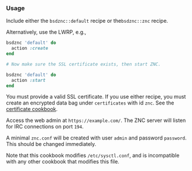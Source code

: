 ### Usage

Include either the `bsdznc::default` recipe
or the`bsdznc::znc` recipe.

Alternatively, use the LWRP, e.g.,

```ruby
bsdznc 'default' do
  action :create
end

# Now make sure the SSL certificate exists, then start ZNC.

bsdznc 'default' do
  action :start
end
```

You must provide a valid SSL certificate.
If you use either recipe, you must create an encrypted data bag under
`certificates` with id `znc`.
See the [certificate cookbook].

Access the web admin at `https://example.com/`.
The ZNC server will listen for IRC connections on port `194`.

A minimal `znc.conf` will be created
with user `admin` and password `password`.
This should be changed immediately.

Note that this cookbook modifies `/etc/sysctl.conf`,
and is incompatible with any other cookbook that modifies this file.

[certificate cookbook]: https://supermarket.chef.io/cookbooks/certificate
